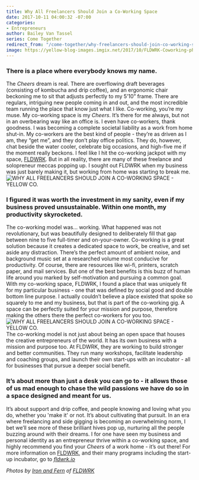 ```yaml
---
title: Why All Freelancers Should Join a Co-Working Space
date: 2017-10-11 04:00:32 -07:00
categories:
- Entrepreneurs
author: Bailey Van Tassel
series: Come Together
redirect_from: "/come-together/why-freelancers-should-join-co-working-space/"
image: https://yellow-blog-images.imgix.net/2017/10/FLDWRK-Coworking-photo-options-for-Yellow-blog-4-1320x867.jpg
---
```


### There is a place where everybody knows my name.

The _Cheers_ dream is real. There are overflowing draft beverages (consisting of kombucha and drip coffee), and an ergonomic chair beckoning me to sit that adjusts perfectly to my 5’10” frame. There are regulars, intriguing new people coming in and out, and the most incredible team running the place that know just what I like. Co-working, you’re my muse. My co-working space is my _Cheers_. It’s there for me always, but not in an overbearing way like an office is. I even have co-workers, thank goodness. I was becoming a complete societal liability as a work from home shut-in. My co-workers are the best kind of people - they’re as driven as I am, they “get me”, and they don’t play office politics. They do, however, chat beside the water cooler, celebrate big occasions, and high-five me if the moment really beckons. I feel like I hit the co-working jackpot with my space, [FLDWRK](https://fldwrk.io/). But in all reality, there are many of these freelance and solopreneur meccas popping up. I sought out FLDWRK when my business was just barely making it, but working from home was starting to break me. ![WHY ALL FREELANCERS SHOULD JOIN A CO-WORKING SPACE - YELLOW CO.](https://yellow-blog-images.imgix.net/2017/10/FLDWRK-Coworking-photo-options-for-Yellow-blog-5.jpg)

### I figured it was worth the investment in my sanity, even if my business proved unsustainable. Within one month, my productivity skyrocketed.

The co-working model was… working. What happened was not revolutionary, but was beautifully designed to deliberately fill that gap between nine to five full-timer and on-your-owner. Co-working is a great solution because it creates a dedicated space to work, be creative, and set aside any distraction. There’s the perfect amount of ambient noise, and background music set at a researched volume most conducive for productivity. Of course, there are resources like wi-fi, printers, scratch paper, and mail services. But one of the best benefits is this buzz of human life around you marked by self-motivation and pursuing a common goal. With my co-working space, FLDWRK, I found a place that was uniquely fit for my particular business - one that was defined by social good and double bottom line purpose. I actually couldn’t believe a place existed that spoke so squarely to me and my business, but that is part of the co-working gig. A space can be perfectly suited for your mission and purpose, therefore making the others there the perfect co-workers for you too. ![WHY ALL FREELANCERS SHOULD JOIN A CO-WORKING SPACE - YELLOW CO.](https://yellow-blog-images.imgix.net/2017/10/FLDWRK-Coworking-photo-options-for-Yellow-blog-8.jpg) The co-working model is not just about being an open space that houses the creative entrepreneurs of the world. It has its own business with a mission and purpose too. At FLDWRK, they are working to build stronger and better communities. They run many workshops, facilitate leadership and coaching groups, and launch their own start-ups with an incubator - all for businesses that pursue a deeper social benefit.

### It’s about more than just a desk you can go to - it allows those of us mad enough to chase the wild passions we have do so in a space designed and meant for us.

It’s about support and drip coffee, and people knowing and loving what you do, whether you 'make it' or not. It’s about cultivating that pursuit. In an era where freelancing and side gigging is becoming an overwhelming norm, I bet we’ll see more of these brilliant hives pop up, nurturing all the people buzzing around with their dreams. I for one have seen my business and personal identity as an entrepreneur thrive within a co-working space, and highly recommend you find your _Cheers_ of a work home - it’s out there! For more information on [FLDWRK](https://fldwrk.io/), and their many programs including the start-up incubator, go to [_fldwrk.io_](https://fldwrk.io/)

_Photos by [Iron and Fern](http://ironandfern.com/) of [FLDWRK](https://fldwrk.io/)_
